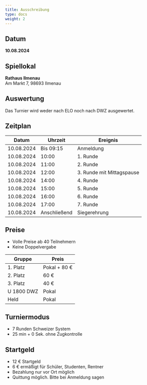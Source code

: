 ```yaml
---
title: Ausschreibung   
type: docs
weight: 2
---
```



## Datum
**10.08.2024**

## Spiellokal
**Rathaus Ilmenau**  
Am Markt 7, 98693 Ilmenau

## Auswertung
Das Turnier wird weder nach ELO noch nach DWZ ausgewertet.

## Zeitplan

| Datum      | Uhrzeit     | Ereignis                   |
|------------|-------------|----------------------------|
| 10.08.2024 | Bis 09:15   | Anmeldung                  |
| 10.08.2024 | 10:00       | 1. Runde                   |
| 10.08.2024 | 11:00       | 2. Runde                   |
| 10.08.2024 | 12:00       | 3. Runde mit Mittagspause  |
| 10.08.2024 | 14:00       | 4. Runde                   |
| 10.08.2024 | 15:00       | 5. Runde                   |
| 10.08.2024 | 16:00       | 6. Runde                   |
| 10.08.2024 | 17:00       | 7. Runde                   |
| 10.08.2024 | Anschließend| Siegerehrung               |

## Preise

- Volle Preise ab 40 Teilnehmern
- Keine Doppelvergabe

| Gruppe      | Preis      |
|-------------|------------|
| 1. Platz    | Pokal + 80 € |
| 2. Platz    | 60 €       |
| 3. Platz    | 40 €       |
| U 1800 DWZ  | Pokal      |
| Held        | Pokal      |

## Turniermodus

- 7 Runden Schweizer System
- 25 min + 0 Sek. ohne Zugkontrolle

## Startgeld

- 12 € Startgeld
- 6 € ermäßigt für Schüler, Studenten, Rentner
- Bezahlung nur vor Ort möglich
- Quittung möglich. Bitte bei Anmeldung sagen
